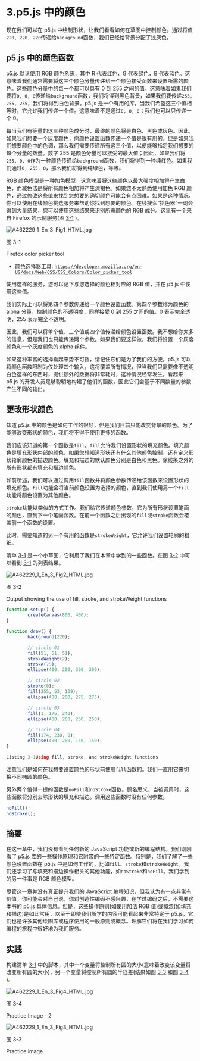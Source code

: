 # 3.p5.js 中的颜色

现在我们可以在 p5.js 中绘制形状，让我们看看如何在草图中控制颜色。通过将值`220, 220, 220`传递给`background`函数，我们已经给背景分配了浅灰色。

## p5.js 中的颜色函数

p5.js 默认使用 RGB 颜色系统，其中 R 代表红色，G 代表绿色，B 代表蓝色。这意味着我们通常需要将这三个颜色分量传递给一个颜色接受函数来设置所需的颜色。这些颜色分量中的每一个都可以具有 0 到 255 之间的值。这意味着如果我们要将`0, 0, 0`传递给`background`函数，我们将得到黑色背景，如果我们要传递`255, 255, 255`，我们将得到白色背景。p5.js 是一个有用的库，当我们希望这三个值相等时，它允许我们传递一个值。这意味着不是通过`0, 0, 0`；我们也可以只传递一个 0。

每当我们有等量的这三种颜色成分时，最终的颜色将是白色、黑色或灰色。因此，如果我们想要一个灰度颜色，向颜色设置函数传递一个值是很有用的。但是如果我们想要颜色中的色调，那么我们需要传递所有这三个值，以便能够指定我们想要的每个分量的数量。数字 255 是颜色分量可以接受的最大值；因此，如果我们将`255, 0, 0`作为一种颜色传递给`background`函数，我们将得到一种纯红色。如果我们通过`0, 255, 0`，那么我们将得到纯绿色，等等。

RGB 颜色模型是一种加色模型，这意味着将这些颜色以最大强度相加将产生白色，而减色法是将所有颜色相加将产生深褐色。如果您不太熟悉使用加色 RGB 颜色，通过修改这些值来找到您想要的确切颜色可能会有点困难。如果是这种情况，你可以使用在线颜色挑选服务来帮助你找到想要的颜色。在线搜索“拾色器”一词会得到大量结果，您可以使用这些结果来识别所需颜色的 RGB 成分。这里有一个来自 Firefox 的示例服务(图 [3-1](#Fig1) )。

![A462229_1_En_3_Fig1_HTML.jpg](A462229_1_En_3_Fig1_HTML.jpg)

图 3-1

Firefox color picker tool

*   颜色选择器工具: [`https://developer.mozilla.org/en-US/docs/Web/CSS/CSS_Colors/Color_picker_tool`](https://developer.mozilla.org/en-US/docs/Web/CSS/CSS_Colors/Color_picker_tool)

使用这样的服务，您可以记下与您选择的颜色相对应的 RGB 值，并在 p5.js 中使用这些值。

我们实际上可以将第四个参数传递给一个颜色设置函数。第四个参数称为颜色的 alpha 分量，控制颜色的不透明度，同样接受 0 到 255 之间的值。0 表示完全透明，255 表示完全不透明。

因此，我们可以将单个值、三个值或四个值传递给颜色设置函数。我不想给你太多的信息，但是我们也只能传递两个参数。如果我们要这样做，我们将设置一个灰度颜色和一个灰度颜色的 alpha 组件。

如果这种丰富的选择看起来势不可挡，请记住它们是为了我们的方便。p5.js 可以将颜色函数限制为仅处理四个输入，这将覆盖所有情况，但当我们只需要像不透明白色这样的东西时，提供额外的数据将非常耗时，这种情况经常发生。看起来 p5.js 的开发人员足够聪明地构建了他们的函数，因此它们会基于不同数量的参数产生不同的输出。

## 更改形状颜色

知道 p5.js 中的颜色是如何工作的很好，但是我们目前只能改变背景的颜色。为了能够改变形状的颜色，我们将不得不使用更多的函数。

我们应该知道的第一个函数是`fill`。`fill`允许我们设置形状的填充颜色。填充颜色是填充形状内部的颜色，如果您想知道形状还有什么其他颜色控制，还有定义形状轮廓颜色的描边颜色。填充和描边的默认颜色分别是白色和黑色。除线条之外的所有形状都有填充和描边颜色。

如前所述，我们可以通过调用`fill`函数并将颜色参数传递给该函数来设置形状的填充颜色。`fill`功能会将当前颜色设置为选择的颜色，直到我们使用另一个`fill`功能将颜色设置为其他颜色。

`stroke`功能以类似的方式工作。我们给它传递颜色参数，它为所有形状设置笔画的颜色，直到下一个笔画函数。在前一个函数之后出现的`fill`或`stroke`函数会覆盖前一个函数的设置。

此时，需要知道的另一个有用的函数是`strokeWeight`，它允许我们设置轮廓的粗细。

清单 [3-1](#Par16) 是一个小草图，它利用了我们在本章中学到的一些函数。在图 [3-2](#Fig2) 中可以看到 [3-1](#Par16) 的列表结果。

![A462229_1_En_3_Fig2_HTML.jpg](A462229_1_En_3_Fig2_HTML.jpg)

图 3-2

Output showing the use of fill, stroke, and strokeWeight functions

```js
function setup() {
        createCanvas(800, 400);
}

function draw() {
        background(220);

        // circle 01
        fill(51, 51, 51);
        strokeWeight(2);
        stroke(75);
        ellipse(400, 200, 300, 300);

        // circle 02
        stroke(0);
        fill(255, 53, 139);
        ellipse(400, 200, 275, 275);

        // circle 03
        fill(1, 176, 240);
        ellipse(400, 200, 250, 250);

        // circle 04
        fill(174, 238, 0);
        ellipse(400, 200, 150, 150);
}

Listing 3-1Using fill, stroke, and strokeWeight functions

```

注意我们是如何在我想要设置颜色的形状前使用`fill`函数的。我们一直用它来切换不同椭圆的颜色。

另外两个值得一提的函数是`noFill`和`noStroke`函数。顾名思义，当被调用时，这些函数将分别去除形状的填充和描边。调用这些函数时没有任何参数。

```js
noFill();
noStroke();

```

## 摘要

在这一章中，我们没有看到任何新的 JavaScript 功能或新的编程结构。我们刚刚看了 p5.js 库的一些操作原理和它附带的一些特定函数。特别是，我们了解了一些颜色设置函数在 p5.js 中是如何工作的，比如`fill`、`stroke`和`strokeWeight`。我们还学习了与填充和描边操作相关的其他功能，如`noStroke`和`noFill`。我们学到的另一件事是 RGB 颜色模型。

尽管这一章并没有真正提升我们的 JavaScript 编程知识，但我认为有一点非常有价值。你可能会对自己说，你对创造性编码不感兴趣，在学过编码之后，不需要这本书的 p5.js 具体信息。但是，这些操作原则(如使用加法 RGB 值)或概念(如填充和描边)是如此常用，以至于即使我们所学的内容可能看起来非常特定于 p5.js，它们也是许多其他绘图库或程序使用的一般原则或概念。理解它们将在我们学习如何编程的旅程中很好地为我们服务。

## 实践

构建清单 [3-1](#Par16) 中的脚本，其中一个变量将控制所有圆的大小(意味着改变该变量将改变所有圆的大小)，另一个变量将控制所有圆的半径差(结果如图 [3-3](#Fig3) 和图 [3-4](#Fig4) )。

![A462229_1_En_3_Fig4_HTML.jpg](A462229_1_En_3_Fig4_HTML.jpg)

图 3-4

Practice Image - 2

![A462229_1_En_3_Fig3_HTML.jpg](A462229_1_En_3_Fig3_HTML.jpg)

图 3-3

Practice image